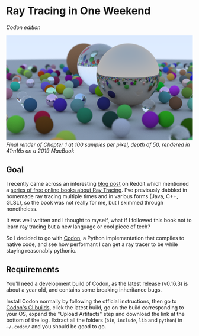 # Ray Tracing in One Weekend
_Codon edition_

![](chapter1.png)
_Final render of Chapter 1 at 100 samples per pixel, depth of 50, rendered in 41m16s on a 2019 MacBook_

## Goal

I recently came across an interesting [blog post](https://16bpp.net/blog/post/the-performance-impact-of-cpp-final-keyword/) on Reddit which mentioned a [series of free online books about Ray Tracing](https://raytracing.github.io/). I've previously dabbled in homemade ray tracing multiple times and in various forms (Java, C++, GLSL), so the book was not really for me, but I skimmed through nonetheless.

It was well written and I thought to myself, what if I followed this book not to learn ray tracing but a new language or cool piece of tech?

So I decided to go with [Codon](https://github.com/exaloop/codon), a Python implementation that compiles to native code, and see how performant I can get a ray tracer to be while staying reasonably pythonic.

## Requirements

You'll need a development build of Codon, as the latest release (v0.16.3) is about a year old, and contains some breaking inheritance bugs.

Install Codon normally by following the official instructions, then go to [Codon's CI builds](https://github.com/exaloop/codon/actions/workflows/ci.yml), click the latest build, go on the build corresponding to your OS, expand the "Upload Artifacts" step and download the link at the bottom of the log. Extract all the folders (`bin`, `include`, `lib` and `python`) in `~/.codon/` and you should be good to go.
